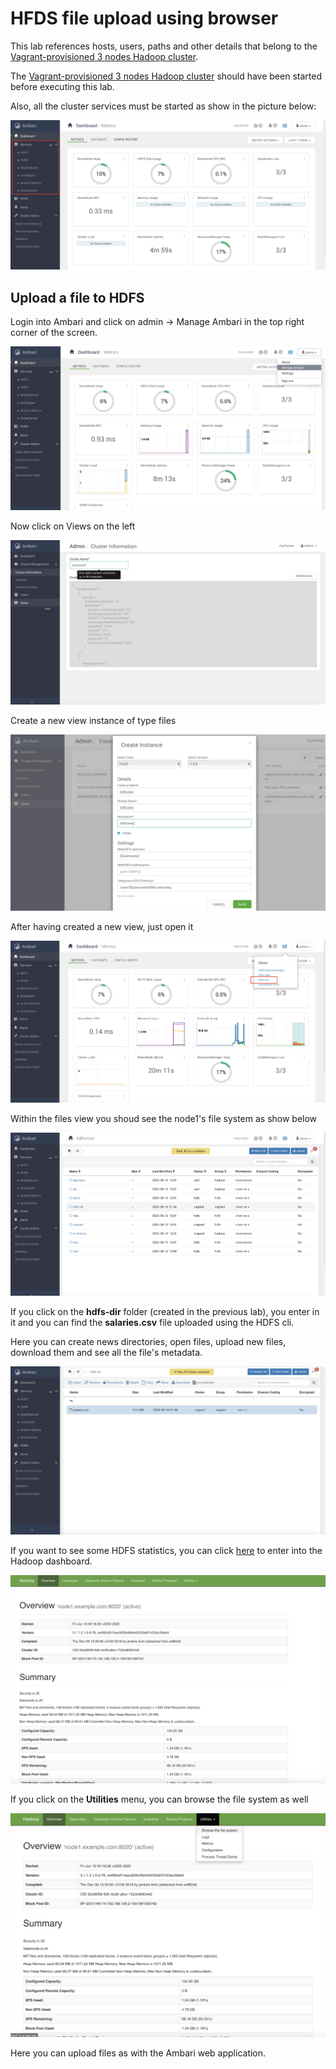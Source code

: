 # HFDS file upload using browser

This lab references hosts, users, paths and other details that belong to the [Vagrant-provisioned 3 nodes Hadoop cluster](../01-Provision_the_environment/Vagrant/README.md).

The [Vagrant-provisioned 3 nodes Hadoop cluster](../01-Provision_the_environment/Vagrant/README.md) should have been started before executing this lab.

Also, all the cluster services must be started as show in the picture below:

![Cluster services](img/3-nodes/cluster_services.png)

## Upload a file to HDFS

Login into Ambari and click on admin -> Manage Ambari in the top right corner of the screen.

![Manage Ambari](img/3-nodes/1.png)

Now click on Views on the left

![Views](img/3-nodes/2.png)

Create a new view instance of type files

![New views instance of type files](img/3-nodes/3.png)

After having created a new view, just open it

![Open the new view](img/3-nodes/4.png)

Within the files view you shoud see the node1's file system as show below

![Files view](img/3-nodes/5.png)

If you click on the **hdfs-dir** folder (created in the previous lab), you enter in it and you can find the **salaries.csv** file uploaded using the HDFS cli.

Here you can create news directories, open files, upload new files, download them and see all the file's metadata.

![Files view](img/3-nodes/6.png)

If you want to see some HDFS statistics, you can click [here](http://192.168.199.2:50070) to enter into the Hadoop dashboard.

![Files view](img/3-nodes/7.png)

If you click on the **Utilities** menu, you can browse the file system as well

![Files view](img/3-nodes/8.png)

Here you can upload files as with the Ambari web application.